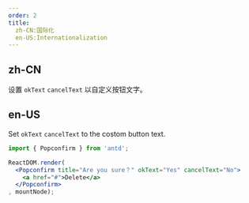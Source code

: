 ```yaml
---
order: 2
title: 
  zh-CN:国际化
  en-US:Internationalization
---
```


## zh-CN

设置 `okText` `cancelText` 以自定义按钮文字。

## en-US

Set `okText` `cancelText` to the costom button text.

````jsx
import { Popconfirm } from 'antd';

ReactDOM.render(
  <Popconfirm title="Are you sure？" okText="Yes" cancelText="No">
    <a href="#">Delete</a>
  </Popconfirm>
, mountNode);
````
